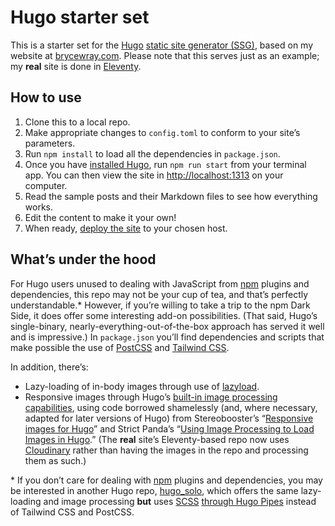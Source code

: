 # Hugo starter set

This is a starter set for the [Hugo](https://gohugo.io) [static site generator (SSG)](https://staticgen.com), based on my website at [brycewray.com](https://brycewray.com). Please note that this serves just as an example; my **real** site is done in [Eleventy](https://11ty.dev).

## How to use

1. Clone this to a local repo.
2. Make appropriate changes to `config.toml` to conform to your site’s parameters.
3. Run `npm install` to load all the dependencies in `package.json`.
4. Once you have [installed Hugo](https://gohugo.io/getting-started/installing/), run `npm run start` from your terminal app. You can then view the site in [http://localhost:1313](http://localhost:1313) on your computer.
5. Read the sample posts and their Markdown files to see how everything works.
6. Edit the content to make it your own!
7. When ready, [deploy the site](https://gohugo.io/hosting-and-deployment/) to your chosen host.


## What’s under the hood

For Hugo users unused to dealing with JavaScript from [npm](https://npmjs.org) plugins and dependencies, this repo may not be your cup of tea, and that’s perfectly understandable.* However, if you’re willing to take a trip to the npm Dark Side, it does offer some interesting add-on possibilities. (That said, Hugo’s single-binary, nearly-everything-out-of-the-box approach has served it well and is impressive.) In `package.json` you’ll find dependencies and scripts that make possible the use of [PostCSS](https://postcss.org) and [Tailwind CSS](https://tailwindcss.com).

In addition, there’s:

- Lazy-loading of in-body images through use of [lazyload](https://github.com/verlok/vanilla-lazyload).
- Responsive images through Hugo’s [built-in image processing capabilities](https://gohugo.io/content-management/image-processing/), using code borrowed shamelessly (and, where necessary, adapted for later versions of Hugo) from Stereobooster’s “[Responsive images for Hugo](https://dev.to/stereobooster/responsive-images-for-hugo-dn9)” and Strict Panda’s “[Using Image Processing to Load Images in Hugo](https://blog.strict-panda.com/post/image-processing-media-queries/).” (The **real** site’s Eleventy-based repo now uses [Cloudinary](https://cloudinary.com) rather than having the images in the repo and processing them as such.)


\* If you don’t care for dealing with [npm](https://npmjs.org) plugins and dependencies, you may be interested in another Hugo repo, [hugo_solo](https://github.com/brycewray/hugo_solo), which offers the same lazy-loading and image processing **but** uses [SCSS](https://sass-lang.com/) [through Hugo Pipes](https://gohugo.io/hugo-pipes/scss-sass/) instead of Tailwind CSS and PostCSS.